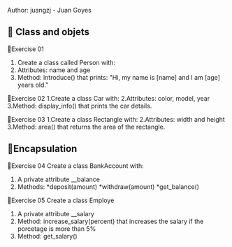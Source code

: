 Author: juangzj - Juan Goyes

## 📓 Class and objets

📝Exercise 01

1. Create a class called Person with:
2. Attributes: name and age
3. Method: introduce() that prints: "Hi, my name is [name] and I am [age] years old."

📝Exercise 02
1.Create a class Car with:
2.Attributes: color, model, year
3.Method: display_info() that prints the car details.

📝Exercise 03
1.Create a class Rectangle with:
2.Attributes: width and height
3.Method: area() that returns the area of the rectangle.



## 📓Encapsulation

📝Exercise 04
Create a class BankAccount with:
1. A private attribute __balance
2. Methods:
    *deposit(amount)
    *withdraw(amount)
    *get_balance()


📝Exercise 05
Create a class Employe
1. A private attribute __salary
2. Method: increase_salary(percent) that increases the salary if the porcetage is more than 5%
3. Method: get_salary()

